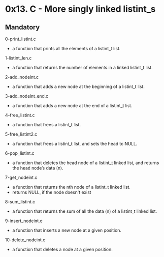 # 0x13. C - More singly linked listint_s

## Mandatory

0-print_listint.c

- a function that prints all the elements of a listint_t list.

1-listint_len.c

- a function that returns the number of elements in a linked listint_t list.

2-add_nodeint.c

- a function that adds a new node at the beginning of a listint_t list.

3-add_nodeint_end.c

- a function that adds a new node at the end of a listint_t list.

4-free_listint.c

- a function that frees a listint_t list.

5-free_listint2.c

- a function that frees a listint_t list, and sets the head to NULL.

6-pop_listint.c

- a function that deletes the head node of a listint_t linked list, and returns
  the head node’s data (n).

7-get_nodeint.c

- a function that returns the nth node of a listint_t linked list.
- returns NULL, if the node doesn't exist

8-sum_listint.c

- a function that returns the sum of all the data (n) of a listint_t linked list.

9-insert_nodeint.c

- a function that inserts a new node at a given position.

10-delete_nodeint.c

- a function that deletes a node at a given position.
